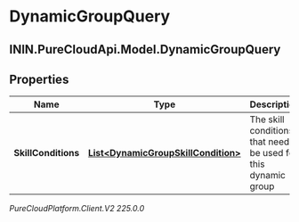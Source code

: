 # DynamicGroupQuery

## ININ.PureCloudApi.Model.DynamicGroupQuery

## Properties

|Name | Type | Description | Notes|
|------------ | ------------- | ------------- | -------------|
| **SkillConditions** | [**List&lt;DynamicGroupSkillCondition&gt;**](DynamicGroupSkillCondition) | The skill conditions that need to be used for this dynamic group | |



_PureCloudPlatform.Client.V2 225.0.0_
